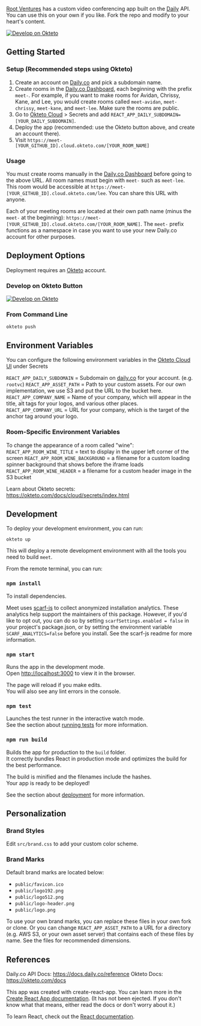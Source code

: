 [Root Ventures](root.vc) has a custom video conferencing app built on the [Daily](daily.co) API. You can use this on your own if you like. Fork the repo and modify to your heart's content.

[![Develop on Okteto](https://okteto.com/develop-okteto.svg)](https://cloud.okteto.com/deploy)

## Getting Started

### Setup (Recommended steps using Okteto)
1. Create an account on [Daily.co](https://daily.co) and pick a subdomain name.
1. Create rooms in the [Daily.co Dashboard](https://dashboard.daily.co), each beginning with the prefix `meet-`. For example, if you want to make rooms for Avidan, Chrissy, Kane, and Lee, you would create rooms called `meet-avidan`, `meet-chrissy`, `meet-kane`, and `meet-lee`. Make sure the rooms are public.
1. Go to [Okteto Cloud](https://cloud.okteto.com) > Secrets and add `REACT_APP_DAILY_SUBDOMAIN=[YOUR_DAILY_SUBDOMAIN]`.
1. Deploy the app (recommended: use the Okteto button above, and create an account there).
1. Visit `https://meet-[YOUR_GITHUB_ID].cloud.okteto.com/[YOUR_ROOM_NAME]`

### Usage
You must create rooms manually in the [Daily.co Dashboard](https://dashboard.daily.co) before going to the above URL. All room names must begin with `meet-` such as `meet-lee`. This room would be accessible at `https://meet-[YOUR_GITHUB_ID].cloud.okteto.com/lee`. You can share this URL with anyone.

Each of your meeting rooms are located at their own path name (minus the `meet-` at the beginning): `https://meet-[YOUR_GITHUB_ID].cloud.okteto.com/[YOUR_ROOM_NAME]`. The `meet-` prefix functions as a namespace in case you want to use your new Daily.co account for other purposes.

## Deployment Options

Deployment requires an [Okteto](https://cloud.okteto.com.com) account.

### Develop on Okteto Button

[![Develop on Okteto](https://okteto.com/develop-okteto.svg)](https://cloud.okteto.com/deploy)

### From Command Line

`okteto push`

## Environment Variables

You can configure the following environment variables in the [Okteto Cloud UI](https://cloud.okteto.com) under Secrets

`REACT_APP_DAILY_SUBDOMAIN` = Subdomain on [daily.co](daily.co) for your account. (e.g. `rootvc`)
`REACT_APP_ASSET_PATH` = Path to your custom assets. For our own implementation, we use S3 and put the URL to the bucket here.
`REACT_APP_COMPANY_NAME` = Name of your company, which will appear in the title, alt tags for your logos, and various other places.
`REACT_APP_COMPANY_URL` = URL for your company, which is the target of the anchor tag around your logo.

### Room-Specific Environment Variables
To change the appearance of a room called "wine":
`REACT_APP_ROOM_WINE_TITLE` = text to display in the upper left corner of the screen
`REACT_APP_ROOM_WINE_BACKGROUND` = a filename for a custom loading spinner background that shows before the iframe loads
`REACT_APP_ROOM_WINE_HEADER` = a filename for a custom header image in the S3 bucket

Learn about Okteto secrets: https://okteto.com/docs/cloud/secrets/index.html

## Development

To deploy your development environment, you can run: 

`okteto up`

This will deploy a remote development environment with all the tools you need to build `meet`.

From the remote terminal, you can run:

### `npm install`

To install dependencies.

Meet uses [scarf-js](https://github.com/scarf-sh/scarf.js) to collect anonymized installation analytics. These analytics help support the maintainers of this package. However, if you'd like to opt out, you can do so by setting `scarfSettings.enabled = false` in your project's package.json, or by setting the environment variable `SCARF_ANALYTICS=false` before you install. See the scarf-js readme for more information.

### `npm start`

Runs the app in the development mode.<br />
Open [http://localhost:3000](http://localhost:3000) to view it in the browser.

The page will reload if you make edits.<br />
You will also see any lint errors in the console.

### `npm test`

Launches the test runner in the interactive watch mode.<br />
See the section about [running tests](https://facebook.github.io/create-react-app/docs/running-tests) for more information.

### `npm run build`

Builds the app for production to the `build` folder.<br />
It correctly bundles React in production mode and optimizes the build for the best performance.

The build is minified and the filenames include the hashes.<br />
Your app is ready to be deployed!

See the section about [deployment](https://facebook.github.io/create-react-app/docs/deployment) for more information.

## Personalization

### Brand Styles

Edit `src/brand.css` to add your custom color scheme.

### Brand Marks
Default brand marks are located below:

 - `public/favicon.ico`
 - `public/logo192.png`
 - `public/logo512.png`
 - `public/logo-header.png`
 - `public/logo.png`

To use your own brand marks, you can replace these files in your own fork or clone. Or you can change `REACT_APP_ASSET_PATH` to a URL for a directory (e.g. AWS S3, or your own asset server) that contains each of these files by name. See the files for recommended dimensions.

## References

Daily.co API Docs: https://docs.daily.co/reference
Okteto Docs: https://okteto.com/docs

This app was created with create-react-app. You can learn more in the [Create React App documentation](https://facebook.github.io/create-react-app/docs/getting-started). (It has not been ejected. If you don't know what that means, either read the docs or don't worry about it.)

To learn React, check out the [React documentation](https://reactjs.org/).
